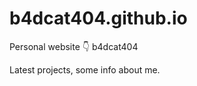 # b4dcat404.github.io
Personal website 👇
              b4dcat404

Latest projects, some info about me.
